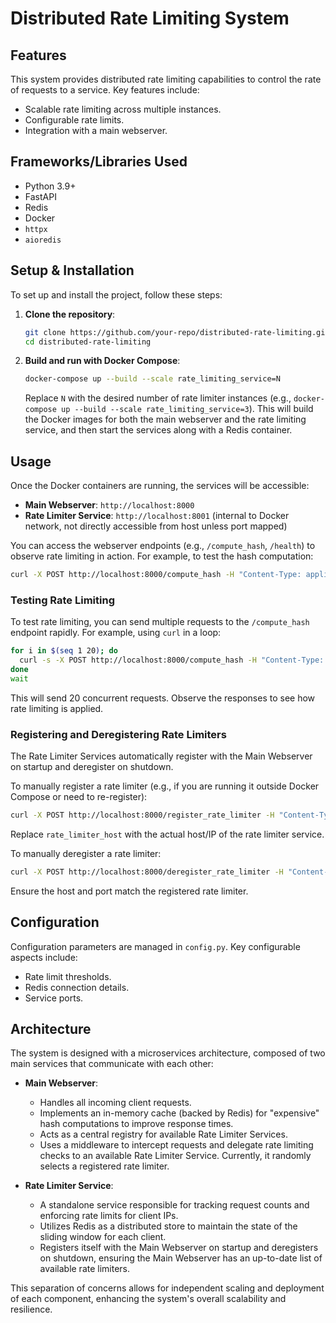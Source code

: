 # Distributed Rate Limiting System

## Features
This system provides distributed rate limiting capabilities to control the rate of requests to a service. Key features include:
*   Scalable rate limiting across multiple instances.
*   Configurable rate limits.
*   Integration with a main webserver.

## Frameworks/Libraries Used
*   Python 3.9+
*   FastAPI
*   Redis
*   Docker
*   `httpx`
*   `aioredis`

## Setup & Installation
To set up and install the project, follow these steps:
1.  **Clone the repository**:
    ```bash
    git clone https://github.com/your-repo/distributed-rate-limiting.git
    cd distributed-rate-limiting
    ```
2.  **Build and run with Docker Compose**:
    ```bash
    docker-compose up --build --scale rate_limiting_service=N
    ```
    Replace `N` with the desired number of rate limiter instances (e.g., `docker-compose up --build --scale rate_limiting_service=3`). This will build the Docker images for both the main webserver and the rate limiting service, and then start the services along with a Redis container.

## Usage
Once the Docker containers are running, the services will be accessible:
*   **Main Webserver**: `http://localhost:8000`
*   **Rate Limiter Service**: `http://localhost:8001` (internal to Docker network, not directly accessible from host unless port mapped)

You can access the webserver endpoints (e.g., `/compute_hash`, `/health`) to observe rate limiting in action. For example, to test the hash computation:
```bash
curl -X POST http://localhost:8000/compute_hash -H "Content-Type: application/json" -d '{"data": "test_data"}'
```

### Testing Rate Limiting
To test rate limiting, you can send multiple requests to the `/compute_hash` endpoint rapidly. For example, using `curl` in a loop:
```bash
for i in $(seq 1 20); do
  curl -s -X POST http://localhost:8000/compute_hash -H "Content-Type: application/json" -d '{"data": "test_data"}' &
done
wait
```
This will send 20 concurrent requests. Observe the responses to see how rate limiting is applied.

### Registering and Deregistering Rate Limiters
The Rate Limiter Services automatically register with the Main Webserver on startup and deregister on shutdown.

To manually register a rate limiter (e.g., if you are running it outside Docker Compose or need to re-register):
```bash
curl -X POST http://localhost:8000/register_rate_limiter -H "Content-Type: application/json" -d '{"host": "rate_limiter_host", "port": 8001}'
```
Replace `rate_limiter_host` with the actual host/IP of the rate limiter service.

To manually deregister a rate limiter:
```bash
curl -X POST http://localhost:8000/deregister_rate_limiter -H "Content-Type: application/json" -d '{"host": "rate_limiter_host", "port": 8001}'
```
Ensure the host and port match the registered rate limiter.

## Configuration
Configuration parameters are managed in `config.py`. Key configurable aspects include:
*   Rate limit thresholds.
*   Redis connection details.
*   Service ports.

## Architecture
The system is designed with a microservices architecture, composed of two main services that communicate with each other:

*   **Main Webserver**:
    *   Handles all incoming client requests.
    *   Implements an in-memory cache (backed by Redis) for "expensive" hash computations to improve response times.
    *   Acts as a central registry for available Rate Limiter Services.
    *   Uses a middleware to intercept requests and delegate rate limiting checks to an available Rate Limiter Service. Currently, it randomly selects a registered rate limiter.

*   **Rate Limiter Service**:
    *   A standalone service responsible for tracking request counts and enforcing rate limits for client IPs.
    *   Utilizes Redis as a distributed store to maintain the state of the sliding window for each client.
    *   Registers itself with the Main Webserver on startup and deregisters on shutdown, ensuring the Main Webserver has an up-to-date list of available rate limiters.

This separation of concerns allows for independent scaling and deployment of each component, enhancing the system's overall scalability and resilience.

